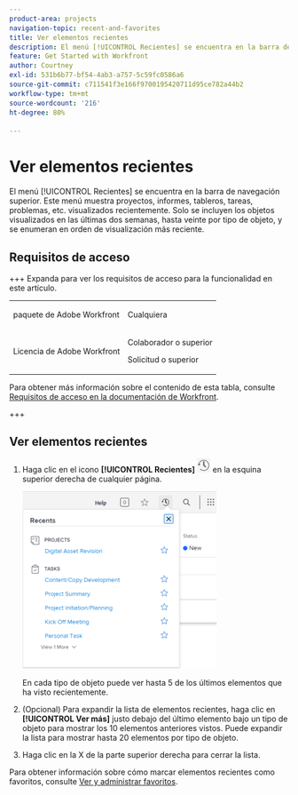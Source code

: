 ```yaml
---
product-area: projects
navigation-topic: recent-and-favorites
title: Ver elementos recientes
description: El menú [!UICONTROL Recientes] se encuentra en la barra de navegación superior. Este menú muestra proyectos, informes, tableros, tareas, problemas, etc. visualizados recientemente.
feature: Get Started with Workfront
author: Courtney
exl-id: 531b6b77-bf54-4ab3-a757-5c59fc0586a6
source-git-commit: c711541f3e166f9700195420711d95ce782a44b2
workflow-type: tm+mt
source-wordcount: '216'
ht-degree: 80%

---
```


# Ver elementos recientes

El menú [!UICONTROL Recientes] se encuentra en la barra de navegación superior. Este menú muestra proyectos, informes, tableros, tareas, problemas, etc. visualizados recientemente. Solo se incluyen los objetos visualizados en las últimas dos semanas, hasta veinte por tipo de objeto, y se enumeran en orden de visualización más reciente.

## Requisitos de acceso

+++ Expanda para ver los requisitos de acceso para la funcionalidad en este artículo.

<table style="table-layout:auto"> 
 <col> 
 </col> 
 <col> 
 </col> 
 <tbody> 
  <tr> 
   <td role="rowheader">paquete de Adobe Workfront</td> 
   <td> <p>Cualquiera</p> </td> 
  </tr> 
  <tr> 
   <td role="rowheader">Licencia de Adobe Workfront</td> 
   <td> 
   <p>Colaborador o superior</p> 
   <p>Solicitud o superior</p> </td> 
  </tr> 
 </tbody> 
</table>

Para obtener más información sobre el contenido de esta tabla, consulte [Requisitos de acceso en la documentación de Workfront](/help/quicksilver/administration-and-setup/add-users/access-levels-and-object-permissions/access-level-requirements-in-documentation.md).

+++


## Ver elementos recientes

1. Haga clic en el icono **[!UICONTROL Recientes]** ![[!UICONTROL Recientes]](assets/recents-icon-40x43.png) en la esquina superior derecha de cualquier página.

   ![Lista de recientes](assets/recents-list-2022-350x319.png)

   En cada tipo de objeto puede ver hasta 5 de los últimos elementos que ha visto recientemente.

1. (Opcional) Para expandir la lista de elementos recientes, haga clic en **[!UICONTROL Ver más]** justo debajo del último elemento bajo un tipo de objeto para mostrar los 10 elementos anteriores vistos. Puede expandir la lista para mostrar hasta 20 elementos por tipo de objeto.
1. Haga clic en la X de la parte superior derecha para cerrar la lista.

Para obtener información sobre cómo marcar elementos recientes como favoritos, consulte [Ver y administrar favoritos](../../../workfront-basics/navigate-workfront/recent-and-favorites/view-and-manage-favorites.md).
